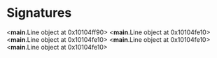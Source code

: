 # Signatures

<__main__.Line object at 0x10104ff90>
<__main__.Line object at 0x10104fe10>
<__main__.Line object at 0x10104fe10>
<__main__.Line object at 0x10104fe10>
<__main__.Line object at 0x10104fe10>
